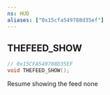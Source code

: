 ```yaml
---
ns: HUD
aliases: ["0x15cfa549788d35ef"]
---
```

## THEFEED_SHOW

```c
// 0x15CFA549788D35EF
void THEFEED_SHOW();
```

Resume showing the feed
none

